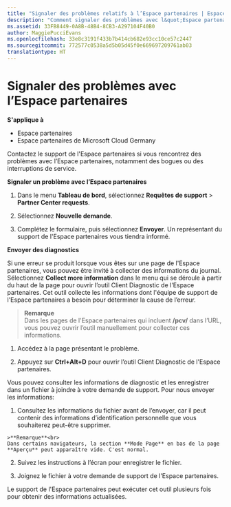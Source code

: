 ```yaml
---
title: "Signaler des problèmes relatifs à l’Espace partenaires | Espace partenaires"
description: "Comment signaler des problèmes avec l&quot;Espace partenaires et collecter des informations de diagnostic pour notre équipe de Support."
ms.assetid: 33FB8449-0A8B-48B4-8CB3-A297104F40B0
author: MaggiePucciEvans
ms.openlocfilehash: 33e8c3191f433b7b414cb682e93cc10ce57c2447
ms.sourcegitcommit: 772577c0538a5d5b05d45f0e669697209761ab03
translationtype: HT
---
```

# <a name="report-problems-with-partner-center"></a>Signaler des problèmes avec l’Espace partenaires

**S'applique à**

-  Espace partenaires
-  Espace partenaires de Microsoft Cloud Germany

Contactez le support de l'Espace partenaires si vous rencontrez des problèmes avec l’Espace partenaires, notamment des bogues ou des interruptions de service.

**Signaler un problème avec l’Espace partenaires**

1.  Dans le menu **Tableau de bord**, sélectionnez **Requêtes de support** &gt; **Partner Center requests**.

2.  Sélectionnez **Nouvelle demande**.

3.  Complétez le formulaire, puis sélectionnez **Envoyer**. Un représentant du support de l'Espace partenaires vous tiendra informé.

**Envoyer des diagnostics**

Si une erreur se produit lorsque vous êtes sur une page de l'Espace partenaires, vous pouvez être invité à collecter des informations du journal. Sélectionnez **Collect more information** dans le menu qui se déroule à partir du haut de la page pour ouvrir l’outil Client Diagnostic de l'Espace partenaires. Cet outil collecte les informations dont l'équipe de support de l'Espace partenaires a besoin pour déterminer la cause de l’erreur. 

>**Remarque**<br>
Dans les pages de l'Espace partenaires qui incluent **/pcv/** dans l’URL, vous pouvez ouvrir l’outil manuellement pour collecter ces informations.

1.    Accédez à la page présentant le problème.

2.    Appuyez sur **Ctrl+Alt+D** pour ouvrir l’outil Client Diagnostic de l'Espace partenaires.

Vous pouvez consulter les informations de diagnostic et les enregistrer dans un fichier à joindre à votre demande de support. Pour nous envoyer les informations:

1.    Consultez les informations du fichier avant de l’envoyer, car il peut contenir des informations d’identification personnelle que vous souhaiterez peut-être supprimer. 

    >**Remarque**<br>
    Dans certains navigateurs, la section **Mode Page** en bas de la page **Aperçu** peut apparaître vide. C'est normal.

2.    Suivez les instructions à l’écran pour enregistrer le fichier.

3.    Joignez le fichier à votre demande de support de l'Espace partenaires.

Le support de l'Espace partenaires peut exécuter cet outil plusieurs fois pour obtenir des informations actualisées.

